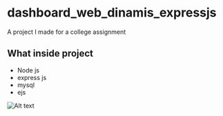 # dashboard_web_dinamis_expressjs
A project I made for a college assignment
## What inside project
- Node js
- express js
- mysql
- ejs
<img src="/path/to/img.jpg" alt="Alt text" title="Optional title">
